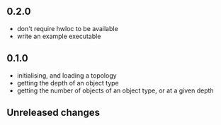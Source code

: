 ## 0.2.0
* don't require hwloc to be available
* write an example executable

## 0.1.0
* initialising, and loading a topology
* getting the depth of an object type
* getting the number of objects of an object type, or at a given depth

## Unreleased changes
